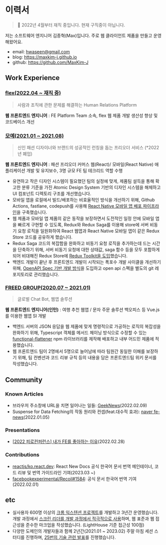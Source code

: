 # 이력서

> 👔 2022년 4월부터 재직 중입니다. 현재 구직중이 아닙니다.

저는 소프트웨어 엔지니어 김종혁(Max)입니다. 주로 웹 클라이언트 제품을 만들고 운영해왔어요.

- email: hwaseen@gmail.com
- blog: https://maxkim-j.github.io
- github: https://github.com/MaxKim-J

## Work Experience

### [flex(2022.04 ~ 재직 중)](https://flex.team/)

> 사람과 조직에 관한 문제를 해결하는 Human Relations Platform

**웹 프론트엔드 엔지니어** : FE Platform Team 소속, flex 웹 제품 개발 생산성 향상 및 코드베이스 개선

### [모예(2021.01 ~ 2021.08)](https://thevc.kr/moye)

> 신인 패션 디자이너와 브랜드의 성공적인 런칭을 돕는 프리오더 서비스 (\*2022년 폐업)

**웹 프론트엔드 엔지니어** : 패션 프리오더 커머스 웹(React)/ 모바일(React Native) 애플리케이션 개발 및 유지보수, 3명 규모 FE 팀 테크리드 역할 수행

- 유연하고 작은 디자인 시스템이 필요했던 팀의 실정에 맞게, 제품팀 설득을 통해 확고한 분류 기준을 가진 Atomic Design System 기반의 디자인 시스템을 해체하고 UI 컴포넌트 디렉토리 구조를 개선했습니다.
- 모바일 앱을 로컬에서 빌드/배포하는 비효율적인 방식을 개선하기 위해, Github Actions, fastlane, codepush를 사용해 [React Native 모바일 앱 배포 파이프라인](https://maxkim-j.github.io/posts/react-native-ci-cd)을 구축했습니다.
- 웹 제품과 모바일 앱 제품의 같은 동작을 보장하면서 도전적인 일정 안에 모바일 앱을 빠르게 구현할 수 있도록, Redux와 Redux Saga를 이용해 store에 서버 비동기 요청 로직을 일원화하여 React 웹앱과 React Native 모바일 앱이 같은 Redux Store 코드를 공유하게 했습니다.
- Redux Saga 코드의 복잡함을 완화하고 비동기 요청 로직을 추가하는데 드는 시간을 단축하기 위해, 서버 비동기 요청에 대한 상태값, saga 함수 등을 모두 포함하게 되어 비대해진 Redux Store에 [Redux Toolkit을 도입](https://maxkim-j.github.io/posts/redux-store-structure)했습니다.
- 백엔드 개발이 끝난 후 프론트엔드 개발이 시작되는 폭포수 개발 사이클을 개선하기 위해, [OpenAPI Spec 기반 개발 방식](https://projectmaxkim.notion.site/0228-OpenAPI-46c3c26970b2407eb8c4b063bf0bff55)을 도입하고 open api 스펙을 별도의 git 레포지토리로 관리했습니다.

### [FREED GROUP(2020.07 ~ 2021.01)](https://www.freedgrouptech.com/)

> 글로벌 Chat Bot, 웹앱 솔루션

**웹 프론트엔드 엔지니어(인턴)** : 여행 추천 웹앱 / 문자 주문 솔루션 백오피스 등 Vue.js를 이용한 웹앱 SI 개발

- 백엔드 서버의 JSON 응답을 웹 제품에 맞게 명령적으로 가공하는 로직의 복잡성을 완화하기 위해, Typescript 객체를 메서드 체이닝 방식으로 수정할 수 있는 [functional-flattener](https://github.com/MaxKim-J/functional-flattener) npm 라이브러리를 제작해 배포하고 내부 어드민 제품에 적용했습니다.
- 웹 프론트엔드 팀이 2명에서 5명으로 늘어남에 따라 팀원간 동일한 이해를 보장하기 위해, 팀 컨벤션과 코드 리뷰 규칙 등의 내용을 담은 프론트엔드팀 위키 문서를 작성했습니다.

## Community

### Known Articles

- 브라우저 주소창에 URL을 치면 일어나는 일들: [GeekNews](https://twitter.com/GeekNewsBot/status/1491218802474127362)(2022.02.09)
- Suspense for Data Fetching의 작동 원리와 컨셉(feat.대수적 효과): [naver fe-news](https://github.com/naver/fe-news/blob/master/issues/2021-12.md)(2022.01.05)

### Presentations

- [[2022 피로컨퍼런스] 내가 FE를 좋아하는 이유](https://www.youtube.com/watch?v=8vKSx9KXddI)(2022.02.28)

### Contributions

- [reactjs/ko.react.dev](https://github.com/reactjs/ko.react.dev): React New Docs 공식 한국어 문서 번역 메인테이너, 코드 리뷰 및 번역 가이드라인 기여(2023.03 ~)
- [facebookexperimental/Recoil#1584](https://github.com/facebookexperimental/Recoil/pull/1584): 공식 문서 한국어 번역 기여(2022.02.01)

## etc

- 실사용자 600명 이상의 [크롬 익스텐션 프로젝트](https://github.com/MaxKim-J/hufs-semester-clock-v2)를 개발하고 3년간 운영했습니다. 개발 과정에서 [스크린 리더를 개발 과정에서 적극적으로 사용](https://maxkim-j.github.io/posts/web-accessiblity-virtuous-cycle)하며, 웹 표준과 웹 접근성을 준수한 마크업을 작성했습니다. (LightHouse 기준 접근성 100점)
- 다양한 도메인의 개발자들과 함께 2년간(2021.01 ~ 2023.02) 주말 아침 세션 스터디를 진행하며, [25번의 기술 관련 발표](https://dent-aurora-a21.notion.site/d43fd4a132234c028ad3a1500c97c5b1)를 진행했습니다.
